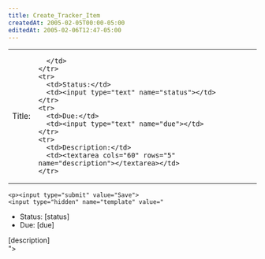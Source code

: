 ```yaml
---
title: Create_Tracker_Item
createdAt: 2005-02-05T00:00-05:00
editedAt: 2005-02-06T12:47-05:00
---
```


<form method="POST" action="wiki.pl?id=trackertest">
  <table>
    <tr>
      <td>Title:</td>
      <td>

<script language="JavaScript"><!--
var date = new Date();
var d  = date.getDate();
var day = (d < 10) ? '0' + d : d;
var m = date.getMonth() + 1;
var month = (m < 10) ? '0' + m : m;
var yy = date.getYear();
var year = (yy < 1000) ? yy + 1900 : yy;

document.write("<input type=text name=title size=50 value='TRACKER - " + year + "." + month + "." + day + " - '><br>");
//-->
</script>

      </td>
    </tr>
    <tr>
      <td>Status:</td>
      <td><input type="text" name="status"></td>
    </tr>
    <tr>
      <td>Due:</td>
      <td><input type="text" name="due"></td>
    </tr>
    <tr>
      <td>Description:</td>
      <td><textarea cols="60" rows="5" name="description"></textarea></td>
    </tr>
  </table>

    <p><input type="submit" value="Save">
    <input type="hidden" name="template" value="
* Status: [status]
* Due: [due]

[description]    
">
</form>

